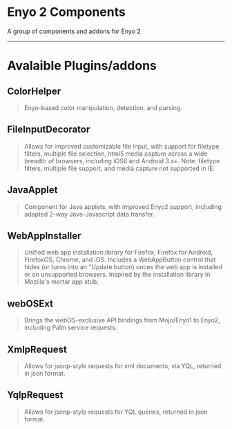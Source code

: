 Enyo 2 Components
=========
A group of components and addons for Enyo 2

----
Avalaible Plugins/addons
========================
ColorHelper
--------
> Enyo-based color manipulation, detection, and parsing.

FileInputDecorator
--------
> Allows for improved customizable file input, with support for filetype filters, multiple file selection, html5 media capture across a wide breadth of browsers, including iOS6 and Android 3.x+. Note: filetype filters, multiple file support, and media capture not supported in IE.

JavaApplet
--------
> Component for Java applets, with improved Enyo2 support, including adapted 2-way Java-Javascript data transfer.

WebAppInstaller
--------
> Unified web app installation library for Firefox, Firefox for Android, FirefoxOS, Chrome, and iOS. Includes a WebAppButton control that hides (or turns into an "Update button) onces the web app is installed or on unsupported browsers. Inspired by the installation library in Mozilla's mortar app stub.

webOSExt
--------
> Brings the webOS-exclusive API bindings from Mojo/Enyo1 to Enyo2, including Palm service requests.

XmlpRequest
--------
> Allows for jsonp-style requests for xml documents, via YQL, returned in json format.

YqlpRequest
--------
> Allows for jsonp-style requests for YQL queries, returned in json format.